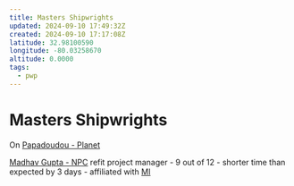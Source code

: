 ```yaml
---
title: Masters Shipwrights
updated: 2024-09-10 17:49:32Z
created: 2024-09-10 17:17:08Z
latitude: 32.98100590
longitude: -80.03258670
altitude: 0.0000
tags:
  - pwp
---
```


 # Masters Shipwrights
 
On [Papadoudou - Planet](../../../Gaming/StarsWithoutNumber/PiratesWithoutPlunder/Papadoudou%20-%20Planet.md)
 
 [Madhav Gupta - NPC](../../../Gaming/StarsWithoutNumber/PiratesWithoutPlunder/Madhav%20Gupta%20-%20NPC.md) refit project manager - 9 out of 12 - shorter time than expected by 3 days - affiliated with [MI](../../../Gaming/StarsWithoutNumber/PiratesWithoutPlunder/MI.md)
